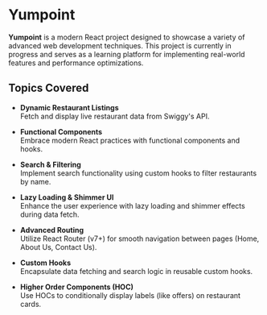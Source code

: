 # Yumpoint

**Yumpoint** is a modern React project designed to showcase a variety of advanced web development techniques. This project is currently in progress and serves as a learning platform for implementing real-world features and performance optimizations.

## Topics Covered

- **Dynamic Restaurant Listings**  
  Fetch and display live restaurant data from Swiggy's API.

- **Functional Components**  
   Embrace modern React practices with functional components and hooks.

- **Search & Filtering**  
  Implement search functionality using custom hooks to filter restaurants by name.

- **Lazy Loading & Shimmer UI**  
  Enhance the user experience with lazy loading and shimmer effects during data fetch.

- **Advanced Routing**  
  Utilize React Router (v7+) for smooth navigation between pages (Home, About Us, Contact Us).

- **Custom Hooks**  
  Encapsulate data fetching and search logic in reusable custom hooks.

- **Higher Order Components (HOC)**  
  Use HOCs to conditionally display labels (like offers) on restaurant cards.
